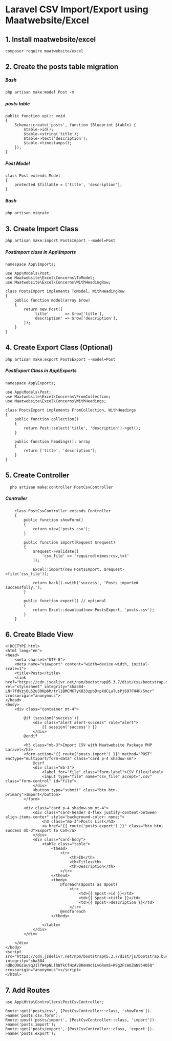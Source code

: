 # Laravel CSV Import/Export using Maatwebsite/Excel

## 1. Install maatwebsite/excel
    composer require maatwebsite/excel
        
## 2. Create the posts table migration
##### Bash
    php artisan make:model Post -m
##### posts table
    public function up(): void
    {
        Schema::create('posts', function (Blueprint $table) {
            $table->id();
            $table->string('title');
            $table->text('description');
            $table->timestamps();
        });
    }
##### Post Model
    class Post extends Model
    {
        protected $fillable = ['title', 'description'];
    }
##### Bash
    php artisan migrate

## 3. Create Import Class
    php artisan make:import PostsImport --model=Post
##### PostImport class in App\Imports
    namespace App\Imports;
    
    use App\Models\Post;
    use Maatwebsite\Excel\Concerns\ToModel;
    use Maatwebsite\Excel\Concerns\WithHeadingRow;
    
    class PostsImport implements ToModel, WithHeadingRow
    {
        public function model(array $row)
        {
            return new Post([
                'title'       => $row['title'],
                'description' => $row['description'],
            ]);
        }
    }

## 4.  Create Export Class (Optional)

    php artisan make:export PostsExport --model=Post
##### PostExport Class in App\Exports
    namespace App\Exports;
    
    use App\Models\Post;
    use Maatwebsite\Excel\Concerns\FromCollection;
    use Maatwebsite\Excel\Concerns\WithHeadings;
    
    class PostsExport implements FromCollection, WithHeadings
    {
        public function collection()
        {
            return Post::select('title', 'description')->get();
        }
    
        public function headings(): array
        {
            return ['title', 'description'];
        }
    }


## 5.  Create Controller
      php artisan make:controller PostCsvController
##### Controller
        class PostCsvController extends Controller
        {
            public function showForm()
            {
                return view('posts.csv');
            }
        
            public function import(Request $request)
            {
                $request->validate([
                    'csv_file' => 'required|mimes:csv,txt'
                ]);
        
                Excel::import(new PostsImport, $request->file('csv_file'));
        
                return back()->with('success', 'Posts imported successfully.');
            }
        
            public function export() // optional 
            {
                return Excel::download(new PostsExport, 'posts.csv');
            }
        }

## 6. Create Blade View
    <!DOCTYPE html>
    <html lang="en">
    <head>
        <meta charset="UTF-8">
        <meta name="viewport" content="width=device-width, initial-scale=1">
        <title>Posts</title>
        <link href="https://cdn.jsdelivr.net/npm/bootstrap@5.3.7/dist/css/bootstrap.min.css" rel="stylesheet" integrity="sha384-LN+7fdVzj6u52u30Kp6M/trliBMCMKTyK833zpbD+pXdCLuTusPj697FH4R/5mcr" crossorigin="anonymous">
    </head>
    <body>
        <div class="container mt-4">
    
            @if (session('success'))
                <div class="alert alert-success" role="alert">
                    {{ session('success') }}
                </div>
            @endif
    
            <h3 class="mb-3">Import CSV with Maatwebsite Package PHP Laravel</h3>
            <form action="{{ route('posts.import') }}" method="POST" enctype="multipart/form-data" class="card p-4 shadow-sm">
                @csrf
                <div class="mb-3">
                    <label for="file" class="form-label">CSV File</label>
                    <input type="file" name="csv_file" accept=".csv" class="form-control" id="file">
                </div>
                <button type="submit" class="btn btn-primary">Import</button>
            </form>
    
            <div class="card p-4 shadow-sm mt-4">
                <div class="card-header d-flex justify-content-between align-items-center" style="background-color: none;">
                    <h3 class="mb-3">Posts List</h3>
                    <a href="{{ route('posts.export') }}" class="btn btn-success mb-3">Export to CSV</a>
                </div>
                <div class="card-body">
                    <table class="table">
                        <thead>
                            <tr>
                                <th>ID</th>
                                <th>Title</th>
                                <th>Description</th>
                            </tr>
                        </thead>
                        <tbody>
                            @foreach($posts as $post)
                                <tr>
                                    <td>{{ $post->id }}</td>
                                    <td>{{ $post->title }}</td>
                                    <td>{{ $post->description }}</td>
                                </tr>
                            @endforeach
                        </tbody>
            
                    </table>
                </div>
            </div>
    
        </div>
    </body>
    <script src="https://cdn.jsdelivr.net/npm/bootstrap@5.3.7/dist/js/bootstrap.bundle.min.js" integrity="sha384-ndDqU0Gzau9qJ1lfW4pNLlhNTkCfHzAVBReH9diLvGRem5+R9g2FzA8ZGN954O5Q" crossorigin="anonymous"></script>
    </html>

## 7. Add Routes
    use App\Http\Controllers\PostCsvController;
    
    Route::get('posts/csv', [PostCsvController::class, 'showForm'])->name('posts.csv.form');
    Route::post('posts/import', [PostCsvController::class, 'import'])->name('posts.import');
    Route::get('posts/export', [PostCsvController::class, 'export'])->name('posts.export');










